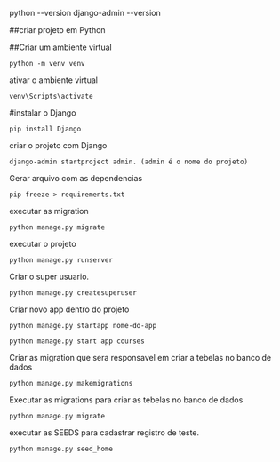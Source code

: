 python --version
django-admin --version

##criar projeto em Python

##Criar um ambiente virtual 

    python -m venv venv


ativar o ambiente virtual

    venv\Scripts\activate

#instalar o Django

    pip install Django

criar o projeto com Django

    django-admin startproject admin. (admin é o nome do projeto)

Gerar arquivo com as dependencias
    
    pip freeze > requirements.txt

executar as migration

    python manage.py migrate
    
executar o projeto

    python manage.py runserver

Criar o super usuario.

    python manage.py createsuperuser


Criar novo app dentro do projeto 

    python manage.py startapp nome-do-app

    python manage.py start app courses

   
Criar as migration que sera responsavel em criar a tebelas no banco de dados
    
    python manage.py makemigrations


Executar as migrations para criar as tebelas no banco de dados

    python manage.py migrate

executar as SEEDS para cadastrar registro de teste.

    python manage.py seed_home